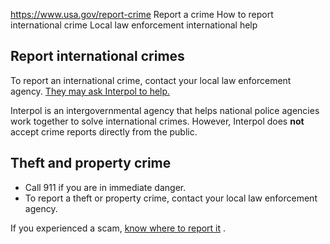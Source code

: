 

https://www.usa.gov/report-crime
Report a crime
How to report international crime
Local law enforcement international help

Report international crimes
---------------------------

To report an international crime, contact your local law enforcement agency.
[They may ask Interpol to help.](https://www.interpol.int/en/Who-we-are/What-is-INTERPOL2)

Interpol is an intergovernmental agency that helps national police agencies work together to solve international crimes. However, Interpol does
**not**
accept crime reports directly from the public.

Theft and property crime
------------------------

* Call 911 if you are in immediate danger.
* To report a theft or property crime, contact your local law enforcement agency.

If you experienced a scam,
[know where to report it](https://www.usa.gov/where-report-scams)
.
